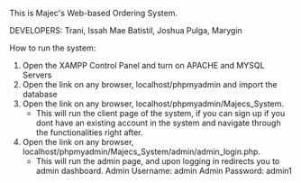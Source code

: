 This is Majec's Web-based Ordering System.

DEVELOPERS:
  Trani, Issah Mae
  Batistil, Joshua
  Pulga, Marygin 

How to run the system:
1. Open the XAMPP Control Panel and turn on APACHE and MYSQL Servers
2. Open the link on any browser, localhost/phpmyadmin and import the database
3. Open the link on any browser, localhost/phpmyadmin/Majecs_System.
   - This will run the client page of the system, if you can sign up if you dont have an existing account in the system and navigate through the functionalities right after.
4. Open the link on any browser, localhost/phpmyadmin/Majecs_System/admin/admin_login.php.
   - This will run the admin page, and upon logging in redirects you to admin dashboard.
     Admin Username: admin
     Admin Password: admin1
